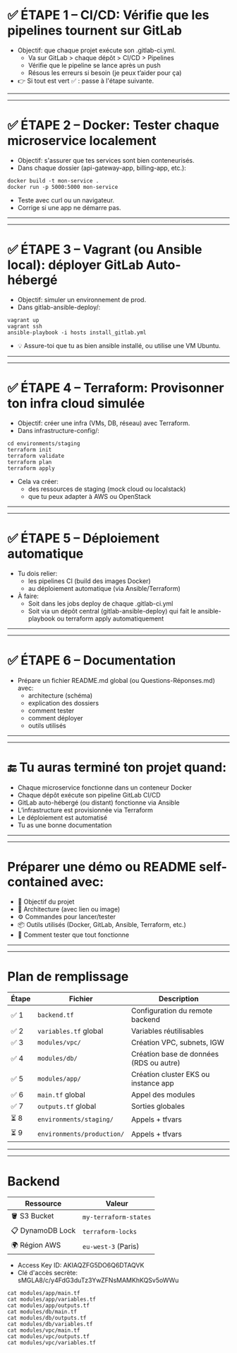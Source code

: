 # ✅ ÉTAPE 1 – CI/CD: Vérifie que les pipelines tournent sur GitLab
- Objectif: que chaque projet exécute son .gitlab-ci.yml.
  - Va sur GitLab > chaque dépôt > CI/CD > Pipelines
  - Vérifie que le pipeline se lance après un push
  - Résous les erreurs si besoin (je peux t’aider pour ça)
- 👉 Si tout est vert ✅ : passe à l'étape suivante.

****************************************
****************************************

# ✅ ÉTAPE 2 – Docker: Tester chaque microservice localement
- Objectif: s'assurer que tes services sont bien conteneurisés.
- Dans chaque dossier (api-gateway-app, billing-app, etc.):
```
docker build -t mon-service .
docker run -p 5000:5000 mon-service
```
- Teste avec curl ou un navigateur.
- Corrige si une app ne démarre pas.

****************************************
****************************************

# ✅ ÉTAPE 3 – Vagrant (ou Ansible local): déployer GitLab Auto-hébergé
- Objectif: simuler un environnement de prod.
- Dans gitlab-ansible-deploy/:
```
vagrant up
vagrant ssh
ansible-playbook -i hosts install_gitlab.yml
```
- 💡 Assure-toi que tu as bien ansible installé, ou utilise une VM Ubuntu.

****************************************
****************************************

# ✅ ÉTAPE 4 – Terraform: Provisonner ton infra cloud simulée
- Objectif: créer une infra (VMs, DB, réseau) avec Terraform.
- Dans infrastructure-config/:
```
cd environments/staging
terraform init
terraform validate
terraform plan
terraform apply
```
- Cela va créer:
  - des ressources de staging (mock cloud ou localstack)
  - que tu peux adapter à AWS ou OpenStack

****************************************
****************************************

# ✅ ÉTAPE 5 – Déploiement automatique
- Tu dois relier:
  - les pipelines CI (build des images Docker)
  - au déploiement automatique (via Ansible/Terraform)
- À faire:
  - Soit dans les jobs deploy de chaque .gitlab-ci.yml
  - Soit via un dépôt central (gitlab-ansible-deploy) qui fait le ansible-playbook ou terraform apply automatiquement

****************************************
****************************************

# ✅ ÉTAPE 6 – Documentation
- Prépare un fichier README.md global (ou Questions-Réponses.md) avec:
  - architecture (schéma)
  - explication des dossiers
  - comment tester
  - comment déployer
  - outils utilisés

****************************************
****************************************

# 🔚 Tu auras terminé ton projet quand:
- Chaque microservice fonctionne dans un conteneur Docker
- Chaque dépôt exécute son pipeline GitLab CI/CD
- GitLab auto-hébergé (ou distant) fonctionne via Ansible
- L’infrastructure est provisionnée via Terraform
- Le déploiement est automatisé
- Tu as une bonne documentation

****************************************
****************************************

# Préparer une démo ou README self-contained avec:
- 🎯 Objectif du projet
- 🧱 Architecture (avec lien ou image)
- ⚙️ Commandes pour lancer/tester
- 📦 Outils utilisés (Docker, GitLab, Ansible, Terraform, etc.)
- 🧪 Comment tester que tout fonctionne

****************************************
****************************************

# Plan de remplissage

| Étape | Fichier                    | Description                             |
| ----- | -------------------------- | --------------------------------------- |
| ✅ 1   | `backend.tf`               | Configuration du remote backend         |
| ✅ 2   | `variables.tf` global      | Variables réutilisables                 |
| ✅ 3   | `modules/vpc/`             | Création VPC, subnets, IGW              |
| ✅ 4   | `modules/db/`              | Création base de données (RDS ou autre) |
| ✅ 5   | `modules/app/`             | Création cluster EKS ou instance app    |
| ✅ 6   | `main.tf` global           | Appel des modules                       |
| ✅ 7   | `outputs.tf` global        | Sorties globales                        |
| ⏳ 8   | `environments/staging/`    | Appels + tfvars                         |
| ⏳ 9   | `environments/production/` | Appels + tfvars                         |

****************************************
****************************************

# Backend

| Ressource        | Valeur                |
| ---------------- | --------------------- |
| 🪣 S3 Bucket     | `my-terraform-states` |
| 📋 DynamoDB Lock | `terraform-locks`     |
| 🌍 Région AWS    | `eu-west-3` (Paris) |


- Access Key ID:            AKIAQZFG5DO6Q6DTAQVK
- Clé d'accès secrète:      sMGLA8/c/y4FdG3duTz3YwZFNsMAMKhKQSv5oWWu
```
cat modules/app/main.tf
cat modules/app/variables.tf
cat modules/app/outputs.tf
cat modules/db/main.tf
cat modules/db/outputs.tf
cat modules/db/variables.tf
cat modules/vpc/main.tf
cat modules/vpc/outputs.tf
cat modules/vpc/variables.tf
```